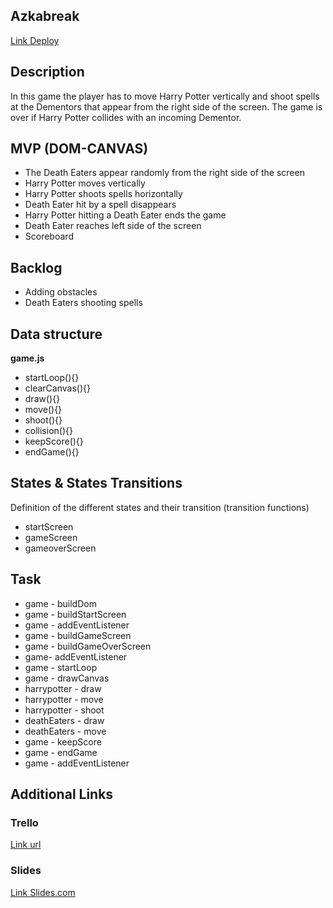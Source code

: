 ## Azkabreak

[Link Deploy](https://rumas97.github.io/Azkabreak/)

## Description

In this game the player has to move Harry Potter vertically and shoot spells at the Dementors that appear from the right side of the screen. The game is over if Harry Potter collides with an incoming Dementor.

## MVP (DOM-CANVAS)

- The Death Eaters appear randomly from the right side of the screen
- Harry Potter moves vertically
- Harry Potter shoots spells horizontally
- Death Eater hit by a spell disappears
- Harry Potter hitting a Death Eater ends the game
- Death Eater reaches left side of the screen
- Scoreboard

## Backlog

- Adding obstacles
- Death Eaters shooting spells

## Data structure

**game.js**

- startLoop(){}
- clearCanvas(){}
- draw(){}
- move(){}
- shoot(){}
- collision(){}
- keepScore(){}
- endGame(){}

## States & States Transitions

Definition of the different states and their transition (transition functions)

- startScreen
- gameScreen
- gameoverScreen

## Task

- game - buildDom
- game - buildStartScreen
- game - addEventListener
- game - buildGameScreen
- game - buildGameOverScreen
- game- addEventListener
- game - startLoop
- game - drawCanvas
- harrypotter - draw
- harrypotter - move
- harrypotter - shoot
- deathEaters - draw
- deathEaters - move
- game - keepScore
- game - endGame
- game - addEventListener

## Additional Links

### Trello

[Link url](https://trello.com/b/tToS7yXF/azkabreak)

### Slides

[Link Slides.com](https://www.canva.com/design/DAEbFgvhMf0/Bbz5CtklJ7JMZieM247OYg/view?utm_content=DAEbFgvhMf0&utm_campaign=designshare&utm_medium=link&utm_source=sharebutton)
